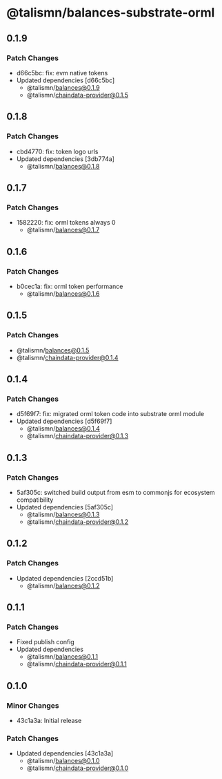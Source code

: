 # @talismn/balances-substrate-orml

## 0.1.9

### Patch Changes

- d66c5bc: fix: evm native tokens
- Updated dependencies [d66c5bc]
  - @talismn/balances@0.1.9
  - @talismn/chaindata-provider@0.1.5

## 0.1.8

### Patch Changes

- cbd4770: fix: token logo urls
- Updated dependencies [3db774a]
  - @talismn/balances@0.1.8

## 0.1.7

### Patch Changes

- 1582220: fix: orml tokens always 0
  - @talismn/balances@0.1.7

## 0.1.6

### Patch Changes

- b0cec1a: fix: orml token performance
  - @talismn/balances@0.1.6

## 0.1.5

### Patch Changes

- @talismn/balances@0.1.5
- @talismn/chaindata-provider@0.1.4

## 0.1.4

### Patch Changes

- d5f69f7: fix: migrated orml token code into substrate orml module
- Updated dependencies [d5f69f7]
  - @talismn/balances@0.1.4
  - @talismn/chaindata-provider@0.1.3

## 0.1.3

### Patch Changes

- 5af305c: switched build output from esm to commonjs for ecosystem compatibility
- Updated dependencies [5af305c]
  - @talismn/balances@0.1.3
  - @talismn/chaindata-provider@0.1.2

## 0.1.2

### Patch Changes

- Updated dependencies [2ccd51b]
  - @talismn/balances@0.1.2

## 0.1.1

### Patch Changes

- Fixed publish config
- Updated dependencies
  - @talismn/balances@0.1.1
  - @talismn/chaindata-provider@0.1.1

## 0.1.0

### Minor Changes

- 43c1a3a: Initial release

### Patch Changes

- Updated dependencies [43c1a3a]
  - @talismn/balances@0.1.0
  - @talismn/chaindata-provider@0.1.0
